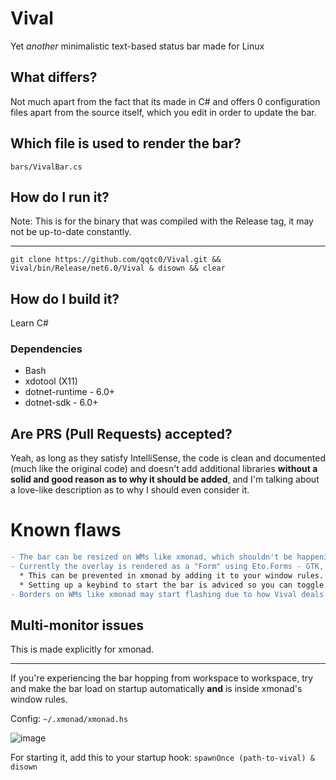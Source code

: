 # Vival
Yet *another* minimalistic text-based status bar made for Linux
## What differs?
Not much apart from the fact that its made in C# and offers 0 configuration files apart from the source itself, which you edit in order to update the bar.
## Which file is used to render the bar?
`bars/VivalBar.cs`
## How do I run it?
Note: This is for the binary that was compiled with the Release tag, it may not be up-to-date constantly.
***
`git clone https://github.com/qqtc0/Vival.git && Vival/bin/Release/net6.0/Vival & disown && clear`
## How do I build it?
Learn C#
### Dependencies
* Bash
* xdotool (X11)
* dotnet-runtime - 6.0+
* dotnet-sdk - 6.0+
## Are PRS (Pull Requests) accepted?
Yeah, as long as they satisfy IntelliSense, the code is clean and documented (much like the original code) and doesn't add additional libraries **without a solid and good reason as to why it should be added**, and I'm talking about a love-like description as to why I should even consider it.
# Known flaws
```diff
- The bar can be resized on WMs like xmonad, which shouldn't be happening but can't exactly be prevented in any good way as of right now.
- Currently the overlay is rendered as a "Form" using Eto.Forms - GTK, which means it appears in every truly non-fullscreen application (videos and borderless-windowed games for example).
  * This can be prevented in xmonad by adding it to your window rules.
  * Setting up a keybind to start the bar is adviced so you can toggle it on/off when needed.
- Borders on WMs like xmonad may start flashing due to how Vival deals with fetching system-related data from bash.
```
## Multi-monitor issues
This is made explicitly for xmonad.
***
If you're experiencing the bar hopping from workspace to workspace, try and make the bar load on startup automatically **and** is inside xmonad's window rules.

Config: `~/.xmonad/xmonad.hs`

![image](https://user-images.githubusercontent.com/54314240/159103939-5b2a4509-60a6-4d27-ab5f-ae73fbae21a1.png)

For starting it, add this to your startup hook: `spawnOnce (path-to-vival) & disown`
